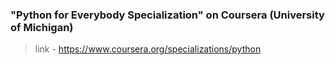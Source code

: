 ### "Python for Everybody Specialization" on Coursera (University of Michigan)
> link - https://www.coursera.org/specializations/python
